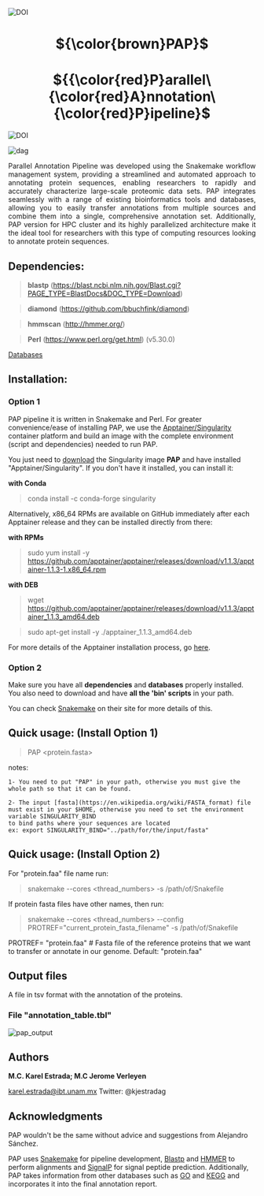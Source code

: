 
![DOI](https://zenodo.org/badge/600898231.svg)

<div align="center">
  <h1>${\color{brown}PAP}$</h1>
  <h1>${{\color{red}P}arallel\ {\color{red}A}nnotation\ {\color{red}P}ipeline}$</h1>
</div>

![DOI](https://zenodo.org/badge/600898231.svg)

![dag](https://user-images.githubusercontent.com/43998702/218347952-633b9b35-2e9d-45b5-ad55-10a8ebe3794d.svg)

<div align="justify">
Parallel Annotation Pipeline was developed using the Snakemake workflow management system, providing a streamlined and automated approach to annotating protein sequences, enabling researchers to rapidly and accurately characterize large-scale proteomic data sets.
PAP integrates seamlessly with a range of existing bioinformatics tools and databases, allowing you to easily transfer annotations from multiple sources and combine them into a single, comprehensive annotation set.
Additionally, PAP version for HPC cluster and its highly parallelized architecture make it the ideal tool for researchers with this type of computing resources looking to annotate protein sequences.
</div>

## Dependencies:

> **blastp** (https://blast.ncbi.nlm.nih.gov/Blast.cgi?PAGE_TYPE=BlastDocs&DOC_TYPE=Download)

> **diamond** (https://github.com/bbuchfink/diamond)

> **hmmscan** (http://hmmer.org/)

> **Perl** (https://www.perl.org/get.html) (v5.30.0)

[Databases](https://figshare.com/ndownloader/articles/22085267/versions/1)

## Installation:

### Option 1

PAP pipeline it is written in Snakemake and Perl. For greater convenience/ease of installing PAP, we use the [Apptainer/Singularity](https://apptainer.org/) container platform and build an image with the complete environment (script and dependencies) needed to run PAP.

You just need to [download](https://figshare.com/ndownloader/files/PAPSIF) the Singularity image **PAP** and have installed "Apptainer/Singularity". If you don't have it installed, you can install it:

**with Conda** 
>  conda install -c conda-forge singularity 

Alternatively, x86_64 RPMs are available on GitHub immediately after each Apptainer release and they can be installed directly from there:

**with RPMs**
>  sudo yum install -y https://github.com/apptainer/apptainer/releases/download/v1.1.3/apptainer-1.1.3-1.x86_64.rpm

**with DEB**
>  wget https://github.com/apptainer/apptainer/releases/download/v1.1.3/apptainer_1.1.3_amd64.deb

>  sudo apt-get install -y ./apptainer_1.1.3_amd64.deb

For more details of the Apptainer installation process, go [here](https://apptainer.org/docs/admin/main/installation.html).

### Option 2

Make sure you have all **dependencies** and **databases** properly installed. You also need to download and have **all the 'bin' scripts** in your path.

You can check [Snakemake](https://snakemake.readthedocs.io/en/stable/getting_started/installation.html) on their site for more details of this.

## Quick usage: (Install Option 1)
  > PAP <protein.fasta>

  notes:
 
    1- You need to put "PAP" in your path, otherwise you must give the whole path so that it can be found.

    2- The input [fasta](https://en.wikipedia.org/wiki/FASTA_format) file must exist in your $HOME, otherwise you need to set the environment variable SINGULARITY_BIND
    to bind paths where your sequences are located
    ex: export SINGULARITY_BIND="../path/for/the/input/fasta"

## Quick usage: (Install Option 2)

For "protein.faa" file name run:
  > snakemake --cores <thread_numbers> -s /path/of/Snakefile

If protein fasta files have other names, then run:
  > snakemake --cores <thread_numbers> --config PROTREF="current_protein_fasta_filename" -s /path/of/Snakefile

  PROTREF= "protein.faa" # Fasta file of the reference proteins that we want to transfer or annotate in our genome. Default: "protein.faa"
  
## Output files

A file in tsv format with the annotation of the proteins.

### File "annotation_table.tbl"

![pap_output](https://user-images.githubusercontent.com/43998702/218347713-02934c45-2fcb-4413-9cd5-5a8c4728c13e.png)

## Authors
**M.C. Karel Estrada; M.C Jerome Verleyen**

karel.estrada@ibt.unam.mx
Twitter: @kjestradag

## Acknowledgments

PAP wouldn't be the same without advice and suggestions from Alejandro Sánchez.

PAP uses [Snakemake](https://snakemake.readthedocs.io/en/stable/index.html) for pipeline development, [Blastp](https://blast.ncbi.nlm.nih.gov/Blast.cgi?PAGE_TYPE=BlastDocs&DOC_TYPE=Download) and [HMMER](http://hmmer.org/) to perform alignments and [SignalP](https://github.com/fteufel/signalp-6.0) for signal peptide prediction. Additionally, PAP takes information from other databases such as [GO](http://geneontology.org/) and [KEGG](https://www.genome.jp/kegg/pathway.html) and incorporates it into the final annotation report.
